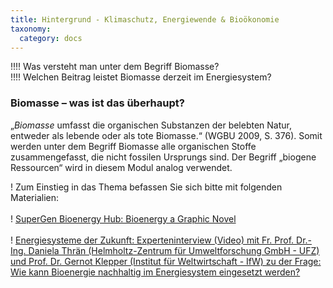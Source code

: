 ```yaml
---
title: Hintergrund - Klimaschutz, Energiewende & Bioökonomie
taxonomy:
  category: docs
---
```


!!!! Was versteht man unter dem Begriff Biomasse? <br> 
!!!! Welchen Beitrag leistet Biomasse derzeit im Energiesystem?

### Biomasse – was ist das überhaupt?

„*Biomasse* umfasst die organischen Substanzen der belebten Natur, entweder als lebende oder als tote Biomasse.“ (WGBU 2009, S. 376). Somit werden unter dem Begriff Biomasse alle organischen Stoffe zusammengefasst, die nicht fossilen Ursprungs sind. Der Begriff „biogene Ressourcen“ wird in diesem Modul analog verwendet.

! Zum Einstieg in das Thema befassen Sie sich bitte mit folgenden Materialien: <br><br>
! [SuperGen Bioenergy Hub: Bioenergy a Graphic Novel](http://www.supergen-bioenergy.net/comic/) <br><br>
! [Energiesysteme der Zukunft: Experteninterview (Video) mit Fr. Prof. Dr.-Ing. Daniela Thrän (Helmholtz-Zentrum für Umweltforschung GmbH - UFZ) und Prof. Dr. Gernot Klepper (Institut für Weltwirtschaft - IfW) zu der Frage: Wie kann Bioenergie nachhaltig im Energiesystem eingesetzt werden?](https://energiesysteme-zukunft.de/presse/materialien/)
